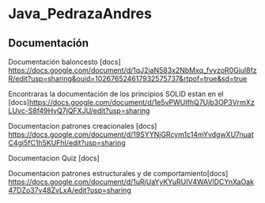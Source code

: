 # Java_PedrazaAndres

## Documentación

Documentación baloncesto [docs]
https://docs.google.com/document/d/1qJ2iaN583x2NbMxq_fvyzoR0Giul8fzR/edit?usp=sharing&ouid=102676524617932575737&rtpof=true&sd=true



Encontraras la documentación de los principios SOLID estan en el [docs]https://docs.google.com/document/d/1e5vPWUIfhQ7Ujb3OP3VrmXzLUvc-S8f49HvQ7jQFXJU/edit?usp=sharing


Documentacion patrones creacionales [docs]
https://docs.google.com/document/d/19SYYNjGRcym1c14mYvdgwXU7nuatC4gi5fC1h5KUFhI/edit?usp=sharing


Documentacion Quiz [docs]



Documentacion patrones estructurales y de comportamiento[docs]
https://docs.google.com/document/d/1uRjUaYyKYuRUIV4WAVlDCYnXaOak47DZo37v48ZvLxA/edit?usp=sharing